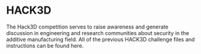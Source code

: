 # HACK3D
The Hack3D competition serves to raise awareness and generate discussion in engineering and research communities about security in the additive manufacturing field. All of the previous HACK3D challenge files and instructions can be found here. 
